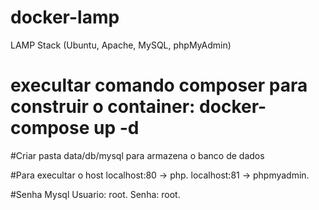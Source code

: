 # docker-lamp
LAMP Stack (Ubuntu, Apache, MySQL, phpMyAdmin)

# execultar comando composer para construir o container: docker-compose up -d

#Criar pasta data/db/mysql para armazena o banco de dados  

#Para execultar o host 
localhost:80 -> php.
localhost:81 -> phpmyadmin.


#Senha Mysql 
Usuario: root.
Senha: root.
